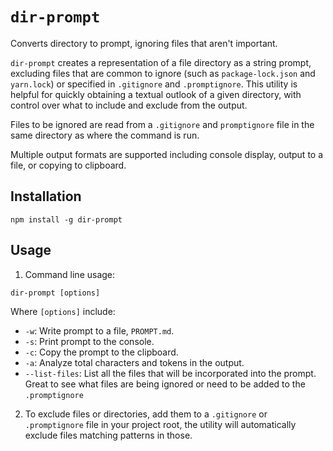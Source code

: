 # `dir-prompt`

Converts directory to prompt, ignoring files that aren't important.

`dir-prompt` creates a representation of a file directory as a string prompt, excluding files that are common to ignore (such as `package-lock.json` and `yarn.lock`) or specified in `.gitignore` and `.promptignore`. This utility is helpful for quickly obtaining a textual outlook of a given directory, with control over what to include and exclude from the output.

Files to be ignored are read from a `.gitignore` and `promptignore` file in the same directory as where the command is run. 

Multiple output formats are supported including console display, output to a file, or copying to clipboard.

## Installation

```shell
npm install -g dir-prompt
```

## Usage

1. Command line usage:

```shell
dir-prompt [options]
```

Where `[options]` include:

- `-w`: Write prompt to a file, `PROMPT.md`.
- `-s`: Print prompt to the console.
- `-c`: Copy the prompt to the clipboard.
- `-a`: Analyze total characters and tokens in the output.
- `--list-files`: List all the files that will be incorporated into the prompt. Great to see what files are being ignored or need to be added to the `.promptignore`

2. To exclude files or directories, add them to a `.gitignore` or `.promptignore` file in your project root, the utility will automatically exclude files matching patterns in those.